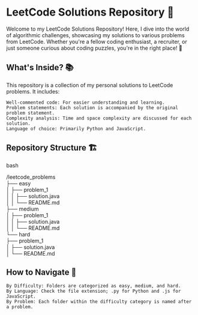 # LeetCode Solutions Repository 🚀

Welcome to my LeetCode Solutions Repository! Here, I dive into the world of algorithmic challenges, showcasing my solutions to various problems from LeetCode. Whether you're a fellow coding enthusiast, a recruiter, or just someone curious about coding puzzles, you're in the right place! 🧩  
## What's Inside? 📚 

This repository is a collection of my personal solutions to LeetCode problems. It includes:
  
    Well-commented code: For easier understanding and learning.
    Problem statements: Each solution is accompanied by the original problem statement.
    Complexity analysis: Time and space complexity are discussed for each solution.
    Language of choice: Primarily Python and JavaScript.

## Repository Structure 🏗️

bash

/leetcode_problems  
├── easy   
│   ├── problem_1  
│   │   ├── solution.java    
│   │   └── README.md  
├── medium  
│   ├── problem_1  
│   │   ├── solution.java  
│   │   └── README.md  
└── hard  
    ├── problem_1  
    │   ├── solution.java   
    │   └── README.md   
   
## How to Navigate 🧭

    By Difficulty: Folders are categorized as easy, medium, and hard.
    By Language: Check the file extension; .py for Python and .js for JavaScript.
    By Problem: Each folder within the difficulty category is named after a problem.
